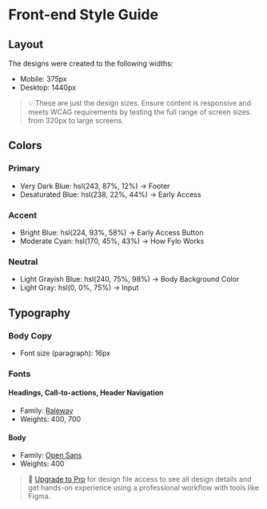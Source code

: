 # Front-end Style Guide

## Layout

The designs were created to the following widths:

- Mobile: 375px
- Desktop: 1440px

> 💡 These are just the design sizes. Ensure content is responsive and meets WCAG requirements by testing the full range of screen sizes from 320px to large screens.

## Colors

### Primary

- Very Dark Blue: hsl(243, 87%, 12%) -> Footer
- Desaturated Blue: hsl(238, 22%, 44%) -> Early Access

### Accent

- Bright Blue: hsl(224, 93%, 58%) -> Early Access Button
- Moderate Cyan: hsl(170, 45%, 43%) -> How Fylo Works

### Neutral

- Light Grayish Blue: hsl(240, 75%, 98%) -> Body Background Color
- Light Gray: hsl(0, 0%, 75%) -> Input

## Typography

### Body Copy

- Font size (paragraph): 16px

### Fonts

#### Headings, Call-to-actions, Header Navigation

- Family: [Raleway](https://fonts.google.com/specimen/Raleway)
- Weights: 400, 700

#### Body

- Family: [Open Sans](https://fonts.google.com/specimen/Open+Sans)
- Weights: 400

> 💎 [Upgrade to Pro](https://www.frontendmentor.io/pro?ref=style-guide) for design file access to see all design details and get hands-on experience using a professional workflow with tools like Figma.
